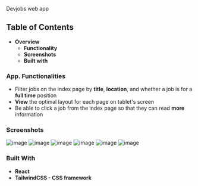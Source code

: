 Devjobs web app

## Table of Contents
* <strong>Overview</strong>
    * <strong>Functionality</strong>
    * <strong>Screenshots</strong>
    * <strong>Built with</strong>
### App. Functionalities
* Filter jobs on the index page by <strong>title</strong>, <strong>location</strong>, and whether a job is for a <strong>full time</strong> position
* <strong>View</strong> the optimal layout for each page on tablet's screen
* Be able to click a job from the index page so that they can read <strong>more</strong> information
### Screenshots
![image](https://user-images.githubusercontent.com/89903354/192780876-4f50e4a6-a348-43c7-b011-e993ee6b8838.png)
![image](https://user-images.githubusercontent.com/89903354/192781036-b610d2c5-fbc7-4f38-8386-2c5fe8047c33.png)
![image](https://user-images.githubusercontent.com/89903354/192781425-8d99a6f1-96b7-4aec-a22c-3d9fb26f3e6d.png)
![image](https://user-images.githubusercontent.com/89903354/192781628-5b983988-24c6-47d1-b1e6-5b4326a0bb3c.png)
![image](https://user-images.githubusercontent.com/89903354/192781807-10cccac7-185b-4ac5-aee3-0776206f1a78.png)
![image](https://user-images.githubusercontent.com/89903354/192781979-3e043600-778c-43d7-8dd0-8c60f4b342d3.png)
### Built With
* <strong>React</strong>
* <strong>TailwindCSS - CSS framework</strong>
